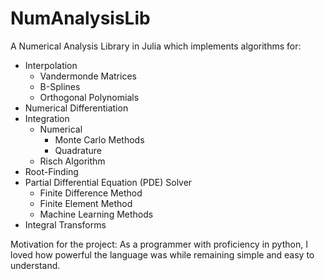# NumAnalysisLib

A Numerical Analysis Library in Julia which implements algorithms for:

- Interpolation
  - Vandermonde Matrices
  - B-Splines
  - Orthogonal Polynomials
- Numerical Differentiation
- Integration
  - Numerical
    - Monte Carlo Methods
    - Quadrature
  - Risch Algorithm
- Root-Finding
- Partial Differential Equation (PDE) Solver
  - Finite Difference Method
  - Finite Element Method
  - Machine Learning Methods
- Integral Transforms

Motivation for the project: As a programmer with proficiency in python, I loved how powerful the language was while remaining simple and easy to understand.  
